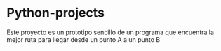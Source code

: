 # Python-projects
Este proyecto es un prototipo sencillo de un programa que encuentra la mejor ruta para llegar desde un 
punto A a un punto B
